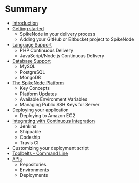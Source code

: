 # Summary

* [Introduction](README.md)
* [Getting started](getting_started.md)
   * SpikeNode in your delivery process
   * Adding your GitHub or Bitbucket project to SpikeNode
* [Language Support](language_support.md)
   * PHP Continuous Delivery
   * JavaScript/Node.js Continuous Delivery
* [Database Support](database_support.md)
   * MySQL
   * PostgreSQL
   * MongoDB
* [The SpikeNode Platform](the_spikenode_platform.md)
   * Key Concepts
   * Platform Updates
   * Available Environment Variables
   * Managing Public SSH Keys for Server
* Deploying your application
   * Deploying to Amazon EC2
* [Integrating with Continuous Integration](integrating_with_continuous_integration.md)
   * Jenkins
   * Shippable
   * Codeship
   * Travis CI
* Customizing your deployment script
* [Toolbelts - Command Line](toolbelts_-_command_line.md)
* [APIs](apis.md)
   * Repositories
   * Environments
   * Deployments

